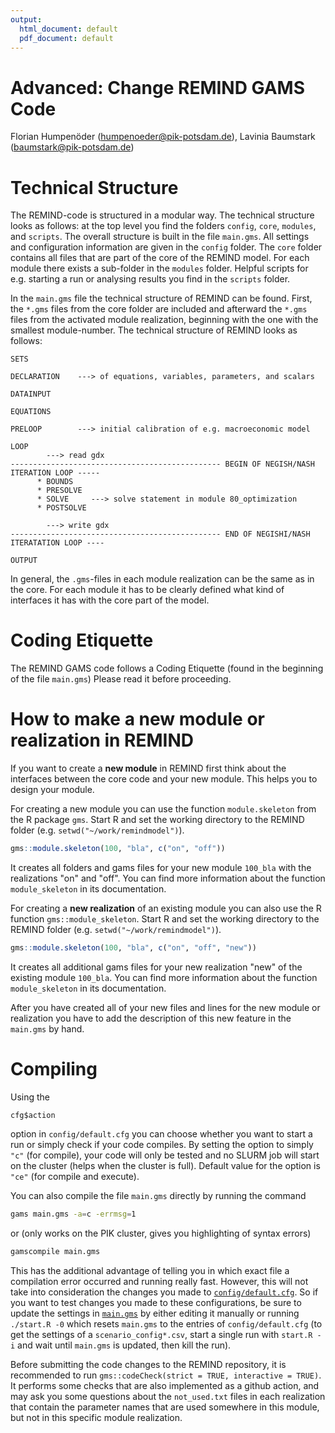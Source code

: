 ```yaml
---
output:
  html_document: default
  pdf_document: default
---
```

Advanced: Change REMIND GAMS Code
================
Florian Humpenöder (<humpenoeder@pik-potsdam.de>), Lavinia Baumstark (<baumstark@pik-potsdam.de>)


Technical Structure
=====================
The REMIND-code is structured in a modular way. The technical structure looks as follows: at the top level you find the folders `config`, `core`, `modules`, and `scripts`. The overall structure is built in the file `main.gms`. All settings and configuration information are given in the `config` folder. The `core` folder contains all files that are part of the core of the REMIND model. For each module there exists a sub-folder in the `modules` folder. Helpful scripts for e.g. starting a run or analysing results you find in the `scripts` folder.

In the `main.gms` file the technical structure of REMIND can be found. First, the `*.gms` files from the core folder are included and afterward the `*.gms` files from the activated module realization, beginning with the one with the smallest module-number. The technical structure of REMIND looks as follows:

```
SETS

DECLARATION    ---> of equations, variables, parameters, and scalars

DATAINPUT

EQUATIONS

PRELOOP        ---> initial calibration of e.g. macroeconomic model

LOOP
        ---> read gdx
----------------------------------------------- BEGIN OF NEGISH/NASH ITERATION LOOP -----
      * BOUNDS
      * PRESOLVE
      * SOLVE     ---> solve statement in module 80_optimization
      * POSTSOLVE
      
        ---> write gdx
----------------------------------------------- END OF NEGISHI/NASH ITERATATION LOOP ----

OUTPUT
```

In general, the `.gms`-files in each module realization can be the same as in the core. For each module it has to be clearly defined what kind of interfaces it has with the core part of the model.

Coding Etiquette
==================
The REMIND GAMS code follows a Coding Etiquette (found in the beginning of the file `main.gms`) Please read it before proceeding.

How to make a new module or realization in REMIND
========================================================

If you want to create a **new module** in REMIND first think about the interfaces between the core code and your new module. This helps you to design your module. 

For creating a new module you can use the function `module.skeleton` from the R package `gms`. Start R and set the working directory to the REMIND folder (e.g. `setwd("~/work/remindmodel")`). 

``` r
gms::module.skeleton(100, "bla", c("on", "off"))
```

It creates all folders and gams files for your new module `100_bla` with the realizations "on" and "off". You can find more information about the function `module_skeleton` in its documentation.

For creating a **new realization** of an existing module you can also use the R function `gms::module_skeleton`. Start R and set the working directory to the REMIND folder (e.g. `setwd("~/work/remindmodel")`).

``` r
gms::module.skeleton(100, "bla", c("on", "off", "new"))
```
It creates all additional gams files for your new realization "new" of the existing module `100_bla`. You can find more information about the function `module_skeleton` in its documentation.

After you have created all of your new files and lines for the new module or realization you have to add the description of this new feature in the `main.gms` by hand.

Compiling
=============

Using the
``` 
cfg$action
```
option in `config/default.cfg` you can choose whether you want to start a run or simply check if your code compiles. By setting the option to simply `"c"` (for compile), your code will only be tested and no SLURM job will start on the cluster (helps when the cluster is full). Default value for the option is `"ce"` (for compile and execute).

You can also compile the file `main.gms` directly by running the command
```bash
gams main.gms -a=c -errmsg=1
```
or (only works on the PIK cluster, gives you highlighting of syntax errors)
```bash
gamscompile main.gms
```
This has the additional advantage of telling you in which exact file a compilation error occurred and running really fast. However, this will not take into consideration the changes you made to [`config/default.cfg`](../config/default.cfg). So if you want to test changes you made to these configurations, be sure to update the settings in [`main.gms`](../main.gms) by either editing it manually or running `./start.R -0` which resets `main.gms` to the entries of `config/default.cfg` (to get the settings of a `scenario_config*.csv`, start a single run with `start.R -i` and wait until `main.gms` is updated, then kill the run).

Before submitting the code changes to the REMIND repository, it is recommended to run `gms::codeCheck(strict = TRUE, interactive = TRUE)`. It performs some checks that are also implemented as a github action, and may ask you some questions about the `not_used.txt` files in each realization that contain the parameter names that are used somewhere in this module, but not in this specific module realization.